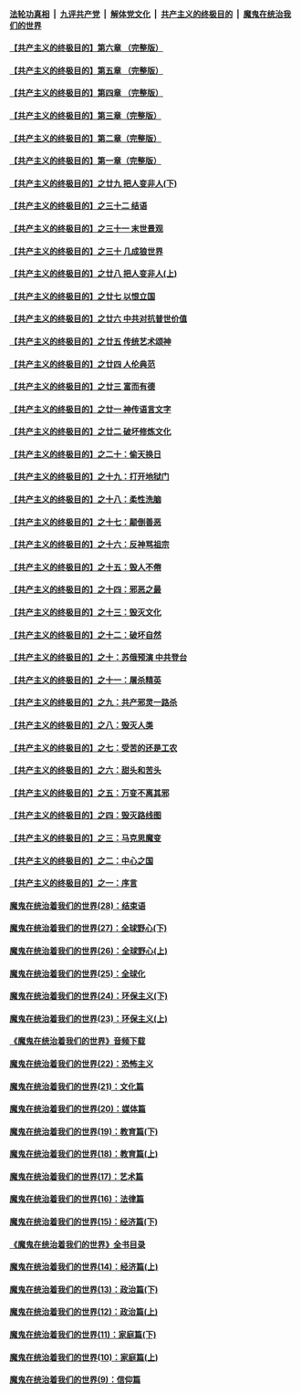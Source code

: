 

####  [法轮功真相](../../../../basic/blob/master/README.md?t=04120830) &nbsp;|&nbsp; [九评共产党](../../../../9ping.md/blob/master/README.md?t=04120830) &nbsp;|&nbsp; [解体党文化](../../../../jtdwh.md/blob/master/README.md?t=04120830)  &nbsp;|&nbsp; [共产主义的终极目的](../../../../gczydzjmd.md/blob/master/README.md?t=04120830) &nbsp;|&nbsp; [魔鬼在统治我们的世界](../../../../mgztzwmdsj.md/blob/master/README.md?t=04120830) 

#### [【共产主义的终极目的】第六章 （完整版）](../pages/nsc422/n11428913.md?t=04120830) 

#### [【共产主义的终极目的】第五章 （完整版）](../pages/nsc422/n11428912.md?t=04120830) 

#### [【共产主义的终极目的】第四章 （完整版）](../pages/nsc422/n11428907.md?t=04120830) 

#### [【共产主义的终极目的】第三章（完整版）](../pages/nsc422/n11428848.md?t=04120830) 

#### [【共产主义的终极目的】第二章（完整版）](../pages/nsc422/n11428831.md?t=04120830) 

#### [【共产主义的终极目的】第一章（完整版）](../pages/nsc422/n11417651.md?t=04120830) 

#### [【共产主义的终极目的】之廿九 把人变非人(下)](../pages/nsc422/n11344140.md?t=04120830) 

#### [【共产主义的终极目的】之三十二 结语](../pages/nsc422/n11360535.md?t=04120830) 

#### [【共产主义的终极目的】之三十一 末世景观](../pages/nsc422/n11351129.md?t=04120830) 

#### [【共产主义的终极目的】之三十 几成狼世界](../pages/nsc422/n11348280.md?t=04120830) 

#### [【共产主义的终极目的】之廿八 把人变非人(上)](../pages/nsc422/n11340492.md?t=04120830) 

#### [【共产主义的终极目的】之廿七 以恨立国](../pages/nsc422/n11336944.md?t=04120830) 

#### [【共产主义的终极目的】之廿六 中共对抗普世价值](../pages/nsc422/n11324785.md?t=04120830) 

#### [【共产主义的终极目的】之廿五 传统艺术颂神](../pages/nsc422/n11296396.md?t=04120830) 

#### [【共产主义的终极目的】之廿四 人伦典范](../pages/nsc422/n11296397.md?t=04120830) 

#### [【共产主义的终极目的】之廿三 富而有德](../pages/nsc422/n11283598.md?t=04120830) 

#### [【共产主义的终极目的】之廿一 神传语言文字](../pages/nsc422/n11263265.md?t=04120830) 

#### [【共产主义的终极目的】之廿二 破坏修炼文化](../pages/nsc422/n11245728.md?t=04120830) 

#### [【共产主义的终极目的】之二十：偷天换日](../pages/nsc422/n11238846.md?t=04120830) 

#### [【共产主义的终极目的】之十九：打开地狱门](../pages/nsc422/n11206376.md?t=04120830) 

#### [【共产主义的终极目的】之十八：柔性洗脑](../pages/nsc422/n11199994.md?t=04120830) 

#### [【共产主义的终极目的】之十七：颠倒善恶](../pages/nsc422/n11179782.md?t=04120830) 

#### [【共产主义的终极目的】之十六：反神骂祖宗](../pages/nsc422/n11166798.md?t=04120830) 

#### [【共产主义的终极目的】之十五：毁人不倦](../pages/nsc422/n11166792.md?t=04120830) 

#### [【共产主义的终极目的】之十四：邪恶之最](../pages/nsc422/n11150249.md?t=04120830) 

#### [【共产主义的终极目的】之十三：毁灭文化](../pages/nsc422/n11135227.md?t=04120830) 

#### [【共产主义的终极目的】之十二：破坏自然](../pages/nsc422/n11135214.md?t=04120830) 

#### [【共产主义的终极目的】之十：苏俄预演 中共登台](../pages/nsc422/n11118424.md?t=04120830) 

#### [【共产主义的终极目的】之十一：屠杀精英](../pages/nsc422/n11118442.md?t=04120830) 

#### [【共产主义的终极目的】之九：共产邪灵一路杀](../pages/nsc422/n11114139.md?t=04120830) 

#### [【共产主义的终极目的】之八：毁灭人类](../pages/nsc422/n11108503.md?t=04120830) 

#### [【共产主义的终极目的】之七：受苦的还是工农](../pages/nsc422/n11101809.md?t=04120830) 

#### [【共产主义的终极目的】之六：甜头和苦头](../pages/nsc422/n11096971.md?t=04120830) 

#### [【共产主义的终极目的】之五：万变不离其邪](../pages/nsc422/n11091285.md?t=04120830) 

#### [【共产主义的终极目的】之四：毁灭路线图](../pages/nsc422/n11086284.md?t=04120830) 

#### [【共产主义的终极目的】之三：马克思魔变](../pages/nsc422/n11061941.md?t=04120830) 

#### [【共产主义的终极目的】之二：中心之国](../pages/nsc422/n11047728.md?t=04120830) 

#### [【共产主义的终极目的】之一：序言](../pages/nsc422/n11086077.md?t=04120830) 

#### [魔鬼在统治着我们的世界(28)：结束语](../pages/nsc422/n10936246.md?t=04120830) 

#### [魔鬼在统治着我们的世界(27)：全球野心(下)](../pages/nsc422/n10928319.md?t=04120830) 

#### [魔鬼在统治着我们的世界(26)：全球野心(上)](../pages/nsc422/n10900318.md?t=04120830) 

#### [魔鬼在统治着我们的世界(25)：全球化](../pages/nsc422/n10788205.md?t=04120830) 

#### [魔鬼在统治着我们的世界(24)：环保主义(下)](../pages/nsc422/n10695307.md?t=04120830) 

#### [魔鬼在统治着我们的世界(23)：环保主义(上)](../pages/nsc422/n10688613.md?t=04120830) 

#### [《魔鬼在统治着我们的世界》音频下载](../pages/nsc422/n10635553.md?t=04120830) 

#### [魔鬼在统治着我们的世界(22)：恐怖主义](../pages/nsc422/n10614727.md?t=04120830) 

#### [魔鬼在统治着我们的世界(21)：文化篇](../pages/nsc422/n10597706.md?t=04120830) 

#### [魔鬼在统治着我们的世界(20)：媒体篇](../pages/nsc422/n10586579.md?t=04120830) 

#### [魔鬼在统治着我们的世界(19)：教育篇(下)](../pages/nsc422/n10564808.md?t=04120830) 

#### [魔鬼在统治着我们的世界(18)：教育篇(上)](../pages/nsc422/n10526970.md?t=04120830) 

#### [魔鬼在统治着我们的世界(17)：艺术篇](../pages/nsc422/n10499093.md?t=04120830) 

#### [魔鬼在统治着我们的世界(16)：法律篇](../pages/nsc422/n10485969.md?t=04120830) 

#### [魔鬼在统治着我们的世界(15)：经济篇(下)](../pages/nsc422/n10469975.md?t=04120830) 

#### [《魔鬼在统治着我们的世界》全书目录](../pages/nsc422/n10464261.md?t=04120830) 

#### [魔鬼在统治着我们的世界(14)：经济篇(上)](../pages/nsc422/n10457370.md?t=04120830) 

#### [魔鬼在统治着我们的世界(13)：政治篇(下)](../pages/nsc422/n10448270.md?t=04120830) 

#### [魔鬼在统治着我们的世界(12)：政治篇(上)](../pages/nsc422/n10444576.md?t=04120830) 

#### [魔鬼在统治着我们的世界(11)：家庭篇(下)](../pages/nsc422/n10440961.md?t=04120830) 

#### [魔鬼在统治着我们的世界(10)：家庭篇(上)](../pages/nsc422/n10435448.md?t=04120830) 

#### [魔鬼在统治着我们的世界(9)：信仰篇](../pages/nsc422/n10432159.md?t=04120830) 

